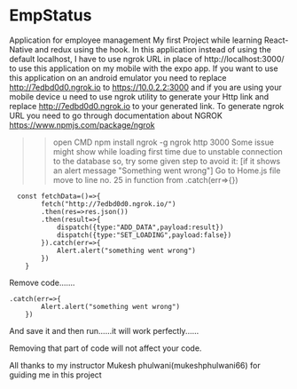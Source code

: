 # EmpStatus
Application for employee management
My first Project while learning React-Native and redux using the hook. In this application instead of using the default localhost, I have to use ngrok URL in place of http://localhost:3000/ to use this application on my mobile with the expo app.
If you want to use this application on an android emulator you need to replace http://7edbd0d0.ngrok.io to https://10.0.2.2:3000 and if you are using your mobile device u need to use ngrok utility to generate your Http link and replace http://7edbd0d0.ngrok.io to your generated link.
To generate ngrok URL you need to go through documentation about NGROK https://www.npmjs.com/package/ngrok 
>>open CMD
>>npm install ngrok -g
>>ngrok http 3000
Some issue might show while loading first time due to unstable connection to the database so, try some given step to avoid it:
[if it shows an alert message "Something went wrong"]
Go to Home.js file 
move to line no. 25 in function from .catch(err=>{})

      const fetchData=()=>{
            fetch("http://7edbd0d0.ngrok.io/")
            .then(res=>res.json())
            .then(result=>{
                dispatch({type:"ADD_DATA",payload:result})
                dispatch({type:"SET_LOADING",payload:false})
            }).catch(err=>{
                Alert.alert("something went wrong") 
            })
        }
Remove code.......
    
    .catch(err=>{
            Alert.alert("something went wrong") 
        }) 

And save it and then run......it will work perfectly......

Removing that part of code will not affect your code.

All thanks to my instructor Mukesh phulwani(mukeshphulwani66) for guiding me in this project
